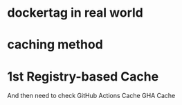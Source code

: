 # dockertag in real world
# caching method
# 1st Registry-based Cache
And then need to check GitHub Actions Cache GHA Cache
